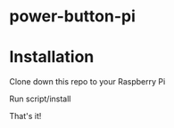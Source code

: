 # power-button-pi
# Installation

Clone down this repo to your Raspberry Pi

Run script/install

That's it!
